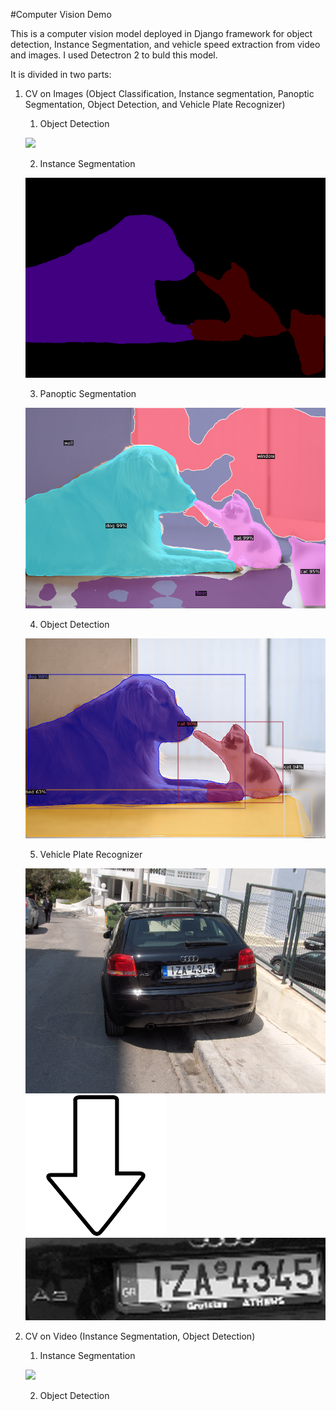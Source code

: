 #Computer Vision Demo

This is a computer vision model deployed in Django framework for object detection, Instance Segmentation, and vehicle speed extraction from video and images.
I used Detectron 2 to buld this model.

It is divided in two parts:
1) CV on Images (Object Classification, Instance segmentation, Panoptic Segmentation, Object Detection, and Vehicle Plate Recognizer)
    1) Object Detection
  
    ![](https://ml4a.github.io/images/figures/localization-detection.png)

    2) Instance Segmentation

    ![](https://github.com/Mohit0928/Computer-Vision/blob/master/deployment/media/seg_img.png)

    3) Panoptic Segmentation

    ![](https://github.com/Mohit0928/Computer-Vision/blob/master/deployment/media/panoptic_img.png)

    4) Object Detection

    ![](https://github.com/Mohit0928/Computer-Vision/blob/master/deployment/media/obd_img.png)

    5) Vehicle Plate Recognizer

    ![](https://github.com/Mohit0928/Computer-Vision/blob/master/deployment/media/2uuuk.jpg)
    <br/>
    ![](https://github.com/Mohit0928/Computer-Vision/blob/master/deployment/media/down_arrow.png)
    <br/>
    ![](https://github.com/Mohit0928/Computer-Vision/blob/master/deployment/media/license_img.png)
    
 2) CV on Video (Instance Segmentation, Object Detection)
 
    1) Instance Segmentation
    
    ![](https://media.giphy.com/media/FLXqtPU7mtgldqjG05/giphy.gif)
    
    2) Object Detection

